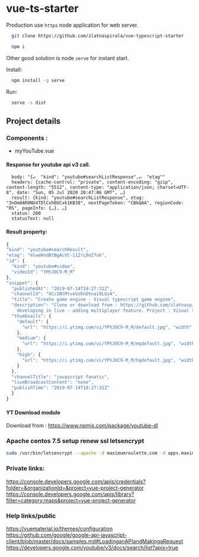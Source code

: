 # vue-ts-starter #

  Production use `https` node application for web server.


```bash
  git clone https://github.com/zlatnaspirala/vue-typescript-starter
```

```bash
  npm i
```

  Other good solution is node `serve` for instant start.

Install:
```bash
  npm install -g serve
```

Run:
```bash
  serve -s dist
```

## Project details ##

### Components : ###

 - myYouTube.vue

#### Response for youtube api v3 call. ####

```
  body: "{↵  "kind": "youtube#searchListResponse",↵  "etag""
  headers: {cache-control: "private", content-encoding: "gzip", content-length: "5512", content-type: "application/json; charset=UTF-8", date: "Sun, 05 Jul 2020 20:47:06 GMT", …}
  result: {kind: "youtube#searchListResponse", etag: "3nOm8AR0NU4TDlCxh0UCxk1KB38", nextPageToken: "CBkQAA", regionCode: "RS", pageInfo: {…}, …}
  status: 200
  statusText: null
```

#### Result property: ####

```javascript
{
"kind": "youtube#searchResult",
"etag": "mlweRndBtBgAcVC-11ZrL0oI7ok",
"id": {
  "kind": "youtube#video",
  "videoId": "YPhJOC9-M_M"
},
"snippet": {
  "publishedAt": "2019-07-14T19:27:31Z",
  "channelId": "UCc1NtMtvoVzKnOtnai9LGsA",
  "title": "Create game engine - Visual typescript game engine",
  "description": "Clone or download from : https://github.com/zlatnaspirala/visual-ts-game-engine Next video - \
    developing in live - adding multiplayer feature. Project : Visual ts ...",
  "thumbnails": {
    "default": {
      "url": "https://i.ytimg.com/vi/YPhJOC9-M_M/default.jpg", "width": 120, "height": 90
    },
    "medium": {
      "url": "https://i.ytimg.com/vi/YPhJOC9-M_M/mqdefault.jpg", "width": 320, "height": 180
    },
    "high": {
      "url": "https://i.ytimg.com/vi/YPhJOC9-M_M/hqdefault.jpg", "width": 480, "height": 360
    }
  },
  "channelTitle": "javascript fanatic",
  "liveBroadcastContent": "none",
  "publishTime": "2019-07-14T19:27:31Z"
  }
}
```

#### YT Download module ####
 Download from :
 https://www.npmjs.com/package/youtube-dl


### Apache centos 7.5 setup renew ssl letsencrypt ###

```bash
sudo /usr/bin/letsencrypt --apache -d maximumroulette.com -d apps.maximumroulette.com -d kure.maximumroulette.com -d roulette.maximumroulette.com -d artificialintelligence.maximumroulette.com
```

### Private links: ###

  https://console.developers.google.com/apis/credentials?folder=&organizationId=&project=vue-project-generator
  https://console.developers.google.com/apis/library?filter=category:maps&project=vue-project-generator

### Help links/public ###

  https://vuematerial.io/themes/configuration
  https://github.com/google/google-api-javascript-client/blob/master/docs/samples.md#LoadinganAPIandMakingaRequest
  https://developers.google.com/youtube/v3/docs/search/list?apix=true

